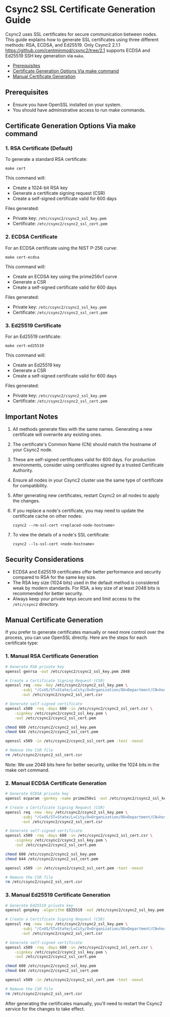 # Csync2 SSL Certificate Generation Guide

Csync2 uses SSL certificates for secure communication between nodes. This guide explains how to generate SSL certificates using three different methods: RSA, ECDSA, and Ed25519. Only Csync2 2.1.1 https://github.com/centminmod/csync2/tree/2.1 supports ECDSA and Ed25519 SSH key generation via `make`.

* [Prerequisites](#prerequisites)
* [Certificate Generation Options Via make command](#certificate-generation-options-via-make-command)
* [Manual Certificate Generation](#manual-certificate-generation)

## Prerequisites

- Ensure you have OpenSSL installed on your system.
- You should have administrative access to run make commands.

## Certificate Generation Options Via make command

### 1. RSA Certificate (Default)

To generate a standard RSA certificate:

```
make cert
```

This command will:
- Create a 1024-bit RSA key
- Generate a certificate signing request (CSR)
- Create a self-signed certificate valid for 600 days

Files generated:
- Private key: `/etc/csync2/csync2_ssl_key.pem`
- Certificate: `/etc/csync2/csync2_ssl_cert.pem`

### 2. ECDSA Certificate

For an ECDSA certificate using the NIST P-256 curve:

```
make cert-ecdsa
```

This command will:
- Create an ECDSA key using the prime256v1 curve
- Generate a CSR
- Create a self-signed certificate valid for 600 days

Files generated:
- Private key: `/etc/csync2/csync2_ssl_key.pem`
- Certificate: `/etc/csync2/csync2_ssl_cert.pem`

### 3. Ed25519 Certificate

For an Ed25519 certificate:

```
make cert-ed25519
```

This command will:
- Create an Ed25519 key
- Generate a CSR
- Create a self-signed certificate valid for 600 days

Files generated:
- Private key: `/etc/csync2/csync2_ssl_key.pem`
- Certificate: `/etc/csync2/csync2_ssl_cert.pem`

## Important Notes

1. All methods generate files with the same names. Generating a new certificate will overwrite any existing ones.

2. The certificate's Common Name (CN) should match the hostname of your Csync2 node.

3. These are self-signed certificates valid for 600 days. For production environments, consider using certificates signed by a trusted Certificate Authority.

4. Ensure all nodes in your Csync2 cluster use the same type of certificate for compatibility.

5. After generating new certificates, restart Csync2 on all nodes to apply the changes.

6. If you replace a node's certificate, you may need to update the certificate cache on other nodes:
   ```
   csync2 --rm-ssl-cert <replaced-node-hostname>
   ```

7. To view the details of a node's SSL certificate:
   ```
   csync2 --ls-ssl-cert <node-hostname>
   ```

## Security Considerations

- ECDSA and Ed25519 certificates offer better performance and security compared to RSA for the same key size.
- The RSA key size (1024 bits) used in the default method is considered weak by modern standards. For RSA, a key size of at least 2048 bits is recommended for better security.
- Always keep your private keys secure and limit access to the `/etc/csync2` directory.

## Manual Certificate Generation

If you prefer to generate certificates manually or need more control over the process, you can use OpenSSL directly. Here are the steps for each certificate type:

### 1. Manual RSA Certificate Generation

```bash
# Generate RSA private key
openssl genrsa -out /etc/csync2/csync2_ssl_key.pem 2048

# Create a Certificate Signing Request (CSR)
openssl req -new -key /etc/csync2/csync2_ssl_key.pem \
       -subj "/C=US/ST=State/L=City/O=Organization/OU=Department/CN=hostname.example.com" \
       -out /etc/csync2/csync2_ssl_cert.csr

# Generate self-signed certificate
openssl x509 -req -days 600 -in /etc/csync2/csync2_ssl_cert.csr \
    -signkey /etc/csync2/csync2_ssl_key.pem \
    -out /etc/csync2/csync2_ssl_cert.pem

chmod 600 /etc/csync2/csync2_ssl_key.pem
chmod 644 /etc/csync2/csync2_ssl_cert.pem

openssl x509 -in /etc/csync2/csync2_ssl_cert.pem -text -noout

# Remove the CSR file
rm /etc/csync2/csync2_ssl_cert.csr
```

Note: We use 2048 bits here for better security, unlike the 1024 bits in the make cert command.

### 2. Manual ECDSA Certificate Generation

```bash
# Generate ECDSA private key
openssl ecparam -genkey -name prime256v1 -out /etc/csync2/csync2_ssl_key.pem

# Create a Certificate Signing Request (CSR)
openssl req -new -key /etc/csync2/csync2_ssl_key.pem \
       -subj "/C=US/ST=State/L=City/O=Organization/OU=Department/CN=hostname.example.com" \
       -out /etc/csync2/csync2_ssl_cert.csr

# Generate self-signed certificate
openssl x509 -req -days 600 -in /etc/csync2/csync2_ssl_cert.csr \
    -signkey /etc/csync2/csync2_ssl_key.pem \
    -out /etc/csync2/csync2_ssl_cert.pem

chmod 600 /etc/csync2/csync2_ssl_key.pem
chmod 644 /etc/csync2/csync2_ssl_cert.pem

openssl x509 -in /etc/csync2/csync2_ssl_cert.pem -text -noout

# Remove the CSR file
rm /etc/csync2/csync2_ssl_cert.csr
```

### 3. Manual Ed25519 Certificate Generation

```bash
# Generate Ed25519 private key
openssl genpkey -algorithm ED25519 -out /etc/csync2/csync2_ssl_key.pem

# Create a Certificate Signing Request (CSR)
openssl req -new -key /etc/csync2/csync2_ssl_key.pem \
       -subj "/C=US/ST=State/L=City/O=Organization/OU=Department/CN=hostname.example.com" \
       -out /etc/csync2/csync2_ssl_cert.csr

# Generate self-signed certificate
openssl x509 -req -days 600 -in /etc/csync2/csync2_ssl_cert.csr \
    -signkey /etc/csync2/csync2_ssl_key.pem \
    -out /etc/csync2/csync2_ssl_cert.pem

chmod 600 /etc/csync2/csync2_ssl_key.pem
chmod 644 /etc/csync2/csync2_ssl_cert.pem

openssl x509 -in /etc/csync2/csync2_ssl_cert.pem -text -noout

# Remove the CSR file
rm /etc/csync2/csync2_ssl_cert.csr
```

After generating the certificates manually, you'll need to restart the Csync2 service for the changes to take effect.